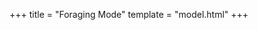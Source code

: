 +++
title = "Foraging Mode"
template = "model.html"
+++

<script src="model10.js" type="text/javascript"></script>
